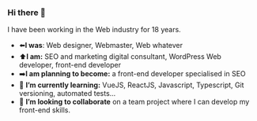 ### Hi there 👋
I have been working in the Web industry for 18 years.
- :arrow_left:**I was**: Web designer, Webmaster, Web whatever
- :arrow_up:**I am:** SEO and marketing digital consultant, WordPress Web developer, front-end developer
- :arrow_right:**I am planning to become:** a front-end developer specialised in SEO
- 🌱 **I’m currently learning:** VueJS, ReactJS, Javascript, Typescript, Git versioning, automated tests...
- 👯 **I’m looking to collaborate** on a team project where I can develop my front-end skills.

<!--
**mluce194/mluce194** is a ✨ _special_ ✨ repository because its `README.md` (this file) appears on your GitHub profile.

Here are some ideas to get you started:

- 🔭 I’m currently working on ...
- 🌱 I’m currently learning ...
- 👯 I’m looking to collaborate on ...
- 🤔 I’m looking for help with ...
- 💬 Ask me about ...
- 📫 How to reach me: ...
- 😄 Pronouns: ...
- ⚡ Fun fact: ...
-->
